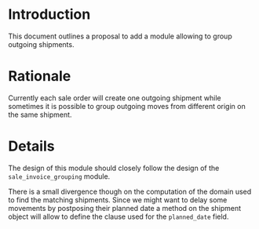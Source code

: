 # Introduction #

This document outlines a proposal to add a module allowing to group outgoing shipments.


# Rationale #

Currently each sale order will create one outgoing shipment while sometimes it
is possible to group outgoing moves from different origin on the same shipment.

# Details #

The design of this module should closely follow the design of the
`sale_invoice_grouping` module.

There is a small divergence though on the computation of the domain used to
find the matching shipments. Since we might want to delay some movements by
postposing their planned date a method on the shipment object will allow to
define the clause used for the `planned_date` field.